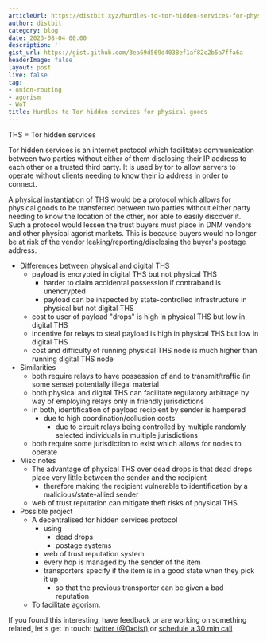 ```yaml
---
articleUrl: https://distbit.xyz/hurdles-to-tor-hidden-services-for-physical-goods
author: distbit
category: blog
date: 2023-08-04 00:00
description: ''
gist_url: https://gist.github.com/3ea69d569d4038ef1af82c2b5a7ffa6a
headerImage: false
layout: post
live: false
tag:
- onion-routing
- agorism
- WoT
title: Hurdles to Tor hidden services for physical goods
---
```





THS = Tor hidden services  

Tor hidden services is an internet protocol which facilitates communication between two parties without either of them disclosing their IP address to each other or a trusted third party. It is used by tor to allow servers to operate without clients needing to know their ip address in order to connect.  

A physical instantiation of THS would be a protocol which allows for physical goods to be transferred between two parties without either party needing to know the location of the other, nor able to easily discover it. Such a protocol would lessen the trust buyers must place in DNM vendors and other physical agorist markets. This is because buyers would no longer be at risk of the vendor leaking/reporting/disclosing the buyer's postage address.  

- Differences between physical and digital THS  
	- payload is encrypted in digital THS but not physical THS  
		- harder to claim accidental possession if contraband is unencrypted  
		- payload can be inspected by state-controlled infrastructure in physical but not digital THS  
	- cost to user of payload "drops" is high in physical THS but low in digital THS  
	- incentive for relays to steal payload is high in physical THS but low in digital THS  
	- cost and difficulty of running physical THS node is much higher than running digital THS node  
- Similarities  
	- both require relays to have possession of and to transmit/traffic (in some sense) potentially illegal material  
	- both physical and digital THS can facilitate regulatory arbitrage by way of employing relays only in friendly jurisdictions  
	- in both, identification of payload recipient by sender is hampered  
		- due to high coordination/collusion costs  
			- due to circuit relays being controlled by multiple randomly selected individuals in multiple jurisdictions  
	- both require some jurisdiction to exist which allows for nodes to operate   
- Misc notes  
	- The advantage of physical THS over dead drops is that dead drops place very little between the sender and the recipient  
		- therefore making the recipient vulnerable to identification by a malicious/state-allied sender  
	- web of trust reputation can mitigate theft risks of physical THS  
- Possible project  
	- A decentralised tor hidden services protocol  
		- using  
			- dead drops  
			- postage systems  
		- web of trust reputation system  
		- every hop is managed by the sender of the item  
		- transporters specify if the item is in a good state when they pick it up  
			- so that the previous transporter can be given a bad reputation  
	- To facilitate agorism.  

If you found this interesting, have feedback or are working on something related, let's get in touch: [twitter (@0xdist)](https://twitter.com/0xdist) or [schedule a 30 min call](https://cal.com/distbit/30min)